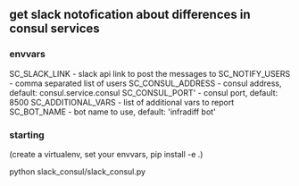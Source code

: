 ## get slack notofication about differences in consul services


### envvars

SC_SLACK_LINK - slack api link to post the messages to 
SC_NOTIFY_USERS - comma separated list of users
SC_CONSUL_ADDRESS - consul address, default: consul.service.consul
SC_CONSUL_PORT' - consul port, default: 8500
SC_ADDITIONAL_VARS - list of additional vars to report
SC_BOT_NAME - bot name to use, default: 'infradiff bot'

### starting
(create a virtualenv, set your envvars, pip install -e .)

python slack_consul/slack_consul.py
